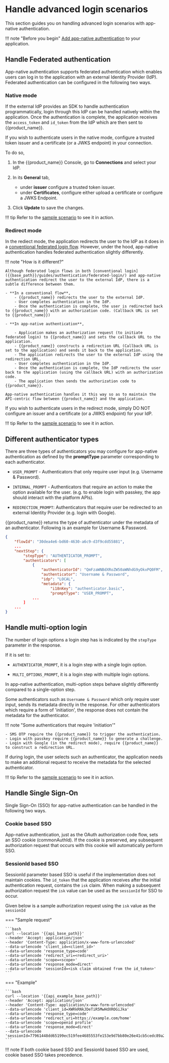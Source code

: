 # Handle advanced login scenarios

This section guides you on handling advanced login scenarios with app-native authentication.

!!! note "Before you begin"
    [Add app-native authentication]({{base_path}}/guides/authentication/app-native-authentication/add-app-native-authentication/) to your application.

## Handle Federated authentication

App-native authentication supports federated authentication which enables users can log in to the application with an external Identity Provider (IdP). Federated authentication can be configured in the following two ways.

### Native mode

If the external IdP provides an SDK to handle authentication programmatically, login through this IdP can be handled natively within the application. Once the authentication is complete, the application receives the `access_token` and `id_token` from the IdP which are then sent to {{product_name}}.

If you wish to authenticate users in the native mode, configure a trusted token issuer and a certificate (or a JWKS endpoint) in your connection.

To do so,

1. In the {{product_name}} Console, go to **Connections** and select your IdP.

2. In its **General** tab, 

    - under **issuer** configure a trusted token issuer.
    - under **Certificates**, configure either upload a certificate or configure a JWKS Endpoint.

3. Click **Update** to save the changes.

!!! tip
    Refer to the [sample scenario]({{base_path}}/references/app-native-authentication/#scenario-4-user-selects-federated-authentication-native-mode) to see it in action.


### Redirect mode

In the rediect mode, the application redirects the user to the IdP as it does in a [conventional federated login flow]({{base_path}}/guides/authentication/federated-login/). However, under the hood, app-native authentication handles federated authentication slightly differently.

!!! note "How is it different?"
    
    Although federated login flows in both [conventional login]({{base_path}}/guides/authentication/federated-login/) and app-native authentication redirect the user to the external IdP, there is a subtle difference between them.

    - **In a conventional flow**, 
        - {{product_name}} redirects the user to the external IdP. 
        - User completes authentication in the IdP.
        - Once the authentication is complete, the user is redirected back to {{product_name}} with an authorization code. (Callback URL is set to {{product_name}})

    - **In app-native authentication**, 
    
        - Application makes an authorization request (to initiate federated login) to {{product_name}} and sets the callback URL to the application.
        - {{product_name}} constructs a redirection URL (Callback URL is set to the application) and sends it back to the application.
        - The application redirects the user to the external IdP using the redirection URL.
        - User completes authentication in the IdP.
        - Once the authentication is complete, the IdP redirects the user back to the application (using the callback URL) with an authorization code.
        - The application then sends the authorization code to {{product_name}}.

    App-native authentication handles it this way so as to maintain the API-centric flow between {{product_name}} and the application.

If you wish to authenticate users in the redirect mode, simply DO NOT configure an issuer and a certificate (or a JWKS endpoint) for your IdP.

!!! tip
    Refer to the [sample scenario]({{base_path}}/references/app-native-authentication/#scenario-5-user-selects-federated-authentication-redirect-mode) to see it in action.

## Different authenticator types

There are three types of authenticators you may configure for app-native authentication as defined by the **promptType** parameter corresponding to each authenticator.

- `USER_PROMPT` - Authenticators that only require user input (e.g. Username & Password).

- `INTERNAL_PROMPT` - Authenticators that require an action to make the option available for the user. (e.g. to enable login with passkey, the app should interact with the platform APIs).

- `REDIRECTION_PROMPT`: Authenticators that require user be redirected to an external Identity Provider (e.g. login with Google).

{{product_name}} returns the type of authenticator under the metadata of an authenticator. Following is an example for Username & Password. 

```json
{
    "flowId": "30dea4e6-bd60-4630-a6c9-d3f9cdd55881",
    ...
    "nextStep": {
        "stepType": "AUTHENTICATOR_PROMPT",
        "authenticators": [
            {
                "authenticatorId": "QmFzaWNBdXRoZW50aWNhdG9yOkxPQ0FM",
                "authenticator": "Username & Password",
                "idp": "LOCAL",
                "metadata": {
                    "i18nKey": "authenticator.basic",
                    "promptType": "USER_PROMPT",
            ...
        ]
    ...
}
```

## Handle multi-option login

The number of login options a login step has is indicated by the `stepType` parameter in the response.

If it is set to:

- `AUTHENTICATOR_PROMPT`, it is a login step with a single login option. 
 
- `MULTI_OPTIONS_PROMPT`, it is a login step with multiple login options. 

In app-native authentication, multi-option steps behave slightly differently compared to a single-option step.

Some authenticators such as `Username & Password` which only require user input, sends its metadata directly in the response. For other authenticators which require a form of 'initiation', the response does not contain the metadata for the authenticator. 

!!! note "Some authenticatiors that require 'initiation'"

    - SMS OTP require the {{product_name}} to trigger the authentication.
    - Login with passkey require {{product_name}} to generate a challenge.
    - Login with Google (in the redirect mode), require {{product_name}} to construct a redirection URL.

If during login, the user selects such an authenticator, the application needs to make an additional request to receive the metadata for the selected authenticator.

!!! tip
    Refer to the [sample scenario]({{base_path}}/references/app-native-authentication/#scenario-3-user-selects-passkey-login-out-of-multiple-options) to see it in action.


## Handle Single Sign-On
Single Sign-On (SSO) for app-native authentication can be handled in the following two ways.

### Cookie based SSO

App-native authentication, just as the OAuth authorization code flow, sets an SSO cookie (commonAuthId). If the cookie is preserved, any subsequent authorization request that occurs with this cookie will automatically perform SSO.

### SessionId based SSO

SessionId parameter based SSO is useful if the implementation does not maintain cookies. The `id_token` that the application receives after the initial authentication request, contains the `isk` claim. When making a subsequent authorization request the `isk` value can be used as the `sessionId` for SSO to occur.

Given below is a sample authorization request using the `isk` value as the `sessionId`

=== "Sample request"

    ```bash
    curl --location '{{api_base_path}}'
    --header 'Accept: application/json'
    --header 'Content-Type: application/x-www-form-urlencoded'
    --data-urlencode 'client_id=<client_id>'
    --data-urlencode 'response_type=code'
    --data-urlencode 'redirect_uri=<redirect_uri>'
    --data-urlencode 'scope=<scope>'
    --data-urlencode 'response_mode=direct'
    --data-urlencode 'sessionId=<isk claim obtained from the id_token>'
    ```

=== "Example"

    ```bash
    curl --location '{{api_example_base_path}}'
    --header 'Accept: application/json'
    --header 'Content-Type: application/x-www-form-urlencoded'
    --data-urlencode 'client_id=XWRkRNkJDeTiR5MwHdXROGiJka'
    --data-urlencode 'response_type=code'
    --data-urlencode 'redirect_uri=https://example.com/home'
    --data-urlencode 'scope=openid profile'
    --data-urlencode 'response_mode=direct'
    --data-urlencode 'sessionId=77961448dd65199ec519fee4685553fe153e9d7bb80e26e41cb5cedc89a2b731'
    ```

!!! note
    If both cookie based SSO and SessionId based SSO are used, cookie based SSO takes precedence.